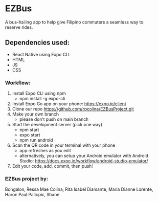 # **EZBus**

A bus-hailing app to help give Filipino commuters a seamless way to reserve rides.

## Dependencies used:

 - React Native using Expo CLI
 - HTML
 - JS
 - CSS

### Workflow:
1. Install Expo CLI using npm
	-  npm  install -g expo-cli
2. Install Expo Go app on your phone: https://expo.io/client
3.  Clone our repo https://github.com/rpcolina/EZBusProject.git
4.  Make your own branch
	- please don't push on main branch
5. Start the development server (pick one way)
	- npm start
	- expo start
	- npm run android
6. Scan the QR code in your terminal with your phone
	- app refreshes as you edit
	- alternatively, you can setup your Android emulator with Android Studio: https://docs.expo.io/workflow/android-studio-emulator/
7. Edit your code, add, commit, then push!


### EZBus project by:
Bongalon, Ressa Mae 
Colina, Rita Isabel
Diamante, Maria Dianne
Lorente, Haron Paul
Palicpic, Shane

